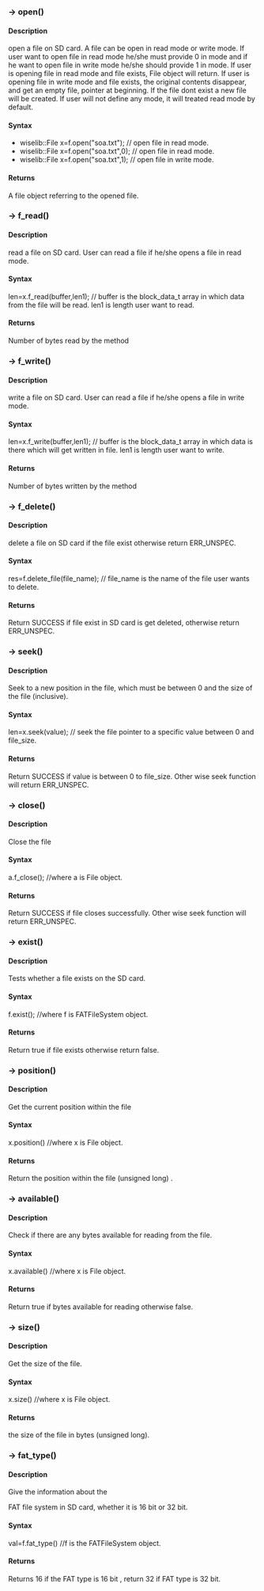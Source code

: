 <h3>-> open()</h3>

<h4>Description</h4>

open a file on SD card. A file can be open in read mode or write mode. If user want to open file in read mode he/she must provide 0
in mode and if he want to open file in write mode he/she should provide 1 in mode. If user is opening file in read mode and file 
exists, File object will return. If user is opening file in write mode and file exists, the original contents disappear,
and get an empty file, pointer at beginning. If the file dont exist a new file will be created. If user will not define any mode,
it will treated read mode by default.

<h4>Syntax</h4>

* wiselib::File<Os> x=f.open("soa.txt"); 	 // open file in read mode.
* wiselib::File<Os> x=f.open("soa.txt",0); // open file in read mode.
* wiselib::File<Os> x=f.open("soa.txt",1); // open file in write mode.

<h4>Returns</h4>

A file object referring to the opened file.

<h3>-> f_read()</h3>

<h4>Description</h4>

read a file on SD card. User can read a file if he/she opens a file in read mode.

<h4>Syntax</h4>

len=x.f_read(buffer,len1); // buffer is the block_data_t array in which data from the file will be read. len1 is length user want to read.

<h4>Returns</h4>

Number of bytes read by the method

<h3>-> f_write()</h3>

<h4>Description</h4>

write a file on SD card. User can read a file if he/she opens a file in write mode.

<h4>Syntax</h4>

len=x.f_write(buffer,len1); // buffer is the block_data_t array in which data is there which will get written in file. 
len1 is length user want to write.

<h4>Returns</h4>

Number of bytes written by the method

<h3>-> f_delete()</h3>

<h4>Description</h4>

delete a file on SD card if the file exist otherwise return ERR_UNSPEC.

<h4>Syntax</h4>

res=f.delete_file(file_name); // file_name is the name of the file user wants to delete.

<h4>Returns</h4>

Return SUCCESS if file exist in SD card is get deleted, otherwise return ERR_UNSPEC.

<h3>-> seek()</h3>

<h4>Description</h4>

Seek to a new position in the file, which must be between 0 and the size of the file (inclusive). 

<h4>Syntax</h4>

len=x.seek(value); // seek the file pointer to a specific value between 0 and file_size.

<h4>Returns</h4>

Return SUCCESS if value is between 0 to file_size. Other wise seek function will return ERR_UNSPEC.

<h3>-> close()</h3>

<h4>Description</h4>

Close the file

<h4>Syntax</h4>

a.f_close(); //where a is File object.

<h4>Returns</h4>

Return SUCCESS if file closes successfully. Other wise seek function will return ERR_UNSPEC.

<h3>-> exist()</h3>

<h4>Description</h4>

Tests whether a file exists on the SD card. 

<h4>Syntax</h4>

f.exist(); //where f is FATFileSystem object.

<h4>Returns</h4>

Return true if file exists otherwise return false.

<h3>-> position()</h3>

<h4>Description</h4>

Get the current position within the file

<h4>Syntax</h4>

x.position() //where x is File object.

<h4>Returns</h4>

Return the position within the file (unsigned long) .

<h3>-> available()</h3>

<h4>Description</h4>

Check if there are any bytes available for reading from the file. 

<h4>Syntax</h4>

x.available() //where x is File object.

<h4>Returns</h4>

Return true if bytes available for reading otherwise false.

<h3>-> size()</h3>

<h4>Description</h4>

Get the size of the file.

<h4>Syntax</h4>

x.size() //where x is File object.

<h4>Returns</h4>

the size of the file in bytes (unsigned long).

<h3>-> fat_type()</h3>

<h4>Description</h4>

Give the information about the 

FAT file system in SD card, whether it is 16 bit or 32 bit.

<h4>Syntax</h4>

val=f.fat_type() //f is the FATFileSystem object.

<h4>Returns</h4>
Returns 16 if the FAT type is 16 bit , return 32 if FAT type is 32 bit.
